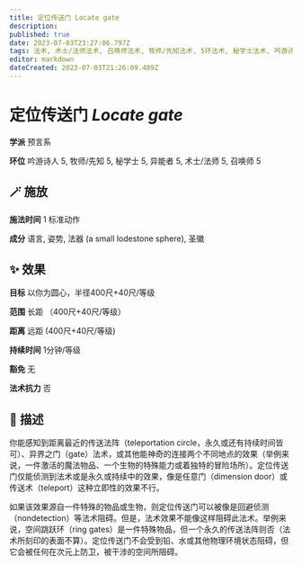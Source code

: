 ```yaml
---
title: 定位传送门 Locate gate
description: 
published: true
date: 2023-07-03T23:27:06.797Z
tags: 法术, 术士/法师法术, 召唤师法术, 牧师/先知法术, 5环法术, 秘学士法术, 吟游诗人法术, 异能者法术, 预言系
editor: markdown
dateCreated: 2023-07-03T21:26:09.489Z
---
```


# **定位传送门** *Locate gate*

**学派** 预言系 

**环位** 吟游诗人 5, 牧师/先知 5, 秘学士 5, 异能者 5, 术士/法师 5, 召唤师 5

## 🪄 施放

**施法时间** 1 标准动作

**成分** 语言, 姿势, 法器 (a small lodestone sphere), 圣徽

## ✨ 效果 

**目标** 以你为圆心，半径400尺+40尺/等级 

**范围** 长距 （400尺+40尺/等级）

**距离** 远距 (400尺+40尺/等级)  

**持续时间** 1分钟/等级 

**豁免** 无

**法术抗力** 否

## 📖 描述

你能感知到距离最近的传送法阵（teleportation circle，永久或还有持续时间皆可）、异界之门（gate）法术，或其他能神奇的连接两个不同地点的效果（举例来说，一件激活的魔法物品、一个生物的特殊能力或着独特的冒险场所）。定位传送门仅能侦测到法术或是永久或持续中的效果，像是任意门（dimension door）或传送术（teleport）这种立即性的效果不行。

如果该效果源自一件特殊的物品或生物，则定位传送门可以被像是回避侦测（nondetection）等法术阻碍。但是，法术效果不能像这样阻碍此法术。举例来说，空间跳跃环（ring gates）是一件特殊物品，但一个永久的传送法阵则否（法术所刻印的表面不算）。定位传送门不会受到铅、水或其他物理环境状态阻碍，但它会被任何在次元上防卫，被干涉的空间所阻碍。
    